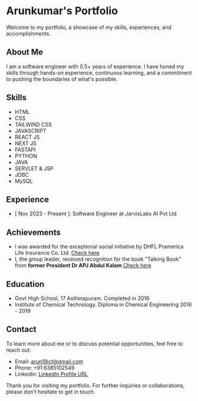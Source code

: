 # Arunkumar's Portfolio

Welcome to my portfolio, a showcase of my skills, experiences, and accomplishments. 

## About Me
I am a software engineer with 0.5+ years of experience. I have honed my skills through hands-on experience, continuous learning, and a commitment to pushing the boundaries of what's possible.

## Skills
-  HTML
-  CSS
-  TAILWIND CSS
-  JAVASCRIPT
-  REACT JS
-  NEXT JS
-  FASTAPI
-  PYTHON
-  JAVA
-  SERVLET & JSP
-  JDBC
-  MySQL

## Experience
- [ Nov 2023 - Present ]: Software Engineer at JarvisLabs AI Pvt Ltd


## Achievements
- I was awarded for the exceptional social initiative by DHFL Pramerica Life Insurance Co. Ltd. [Check here](https://www.youtube.com/watch?v=a4cZeRnevFc)
- I, the group leader, received recognition for the book "Talking Book" from **former President Dr APJ Abdul Kalam** [Check here](https://drive.google.com/drive/folders/18nGJVyCreHX4w_5eb9C0WtONO7eA2X2D?usp=drive_link)

## Education
- Govt High School, 17 Asthinapuram. Completed in 2016
- Institute of Chemical Technology. Diploma in Chemical Engineering 2016 - 2019

## Contact
To learn more about me or to discuss potential opportunities, feel free to reach out:
- Email: arun19ict@gmail.com
- Phone: +91 6385102549
- LinkedIn: [LinkedIn Profile URL](https://www.linkedin.com/in/arunkumar-dhanraj-587333250/)

Thank you for visiting my portfolio. For further inquiries or collaborations, please don't hesitate to get in touch.
